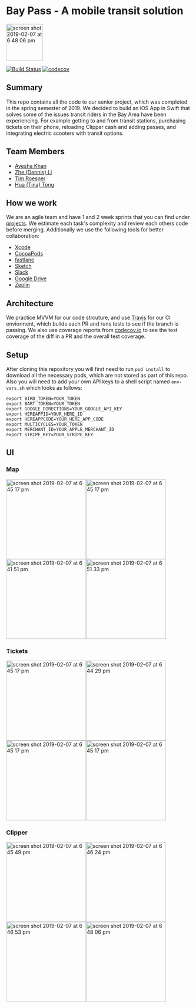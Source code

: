 # Bay Pass - A mobile transit solution
<img width="100" alt="screen shot 2019-02-07 at 6 48 06 pm" src="https://user-images.githubusercontent.com/13894518/52456509-e947af00-2b09-11e9-829d-f90d47ece779.png">  

[![Build Status](https://travis-ci.com/timroesner/BayPass.svg?token=WiAQGuCxgiespq3vmWc1&branch=master)](https://travis-ci.com/timroesner/BayPass)   [![codecov](https://codecov.io/gh/timroesner/BayPass/branch/master/graph/badge.svg?token=hasFyKFOq8)](https://codecov.io/gh/timroesner/BayPass)

## Summary
This repo contains all the code to our senior project, which was completed in the spring semester of 2019. We decided to build an iOS App in Swift that solves some of the issues transit riders in the Bay Area have been experiencing. For example getting to and from transit stations, purchasing tickets on their phone, reloading Clipper cash and adding passes, and integrating electric scooters with transit options.  
  

## Team Members
- [Ayesha Khan](https://github.com/ayesha1)
- [Zhe (Dennis) Li](https://github.com/DennisLee)
- [Tim Roesner](https://github.com/timroesner)
- [Hua (Tina) Tong](https://github.com/thualing)

  
## How we work
We are an agile team and have 1 and 2 week sprints that you can find under [projects](https://github.com/timroesner/BayPass/projects). We estimate each task's complexity and review each others code before merging. Additionally we use the following tools for better collaboration:  
- [Xcode](https://developer.apple.com/xcode/)
- [CocoaPods](https://cocoapods.org)
- [fastlane](http://fastlane.tools/)
- [Sketch](https://sketchapp.com)
- [Slack](https://slack.com)
- [Google Drive](https://drive.google.com)
- [Zeplin](https://zeplin.io)

  
## Architecture
We practice MVVM for our code strcuture, and use [Travis](https://travis-ci.org) for our CI enviorment, which builds each PR and runs tests to see if the branch is passing. We also use coverage reports from [codecov.io](https://codecov.io) to see the test coverage of the diff in a PR and the overall test coverage. 


## Setup
After cloning this repository you will first need to run `pod install` to download all the necessary pods, which are not stored as part of this repo. Also you will need to add your own API keys to a shell script named `env-vars.sh` which looks as follows:
```
export BIRD_TOKEN=YOUR_TOKEN
export BART_TOKEN=YOUR_TOKEN
export GOOGLE_DIRECTIONS=YOUR_GOOGLE_API_KEY
export HEREAPPID=YOUR_HERE_ID
export HEREAPPCODE=YOUR_HERE_APP_CODE
export MULTICYCLES=YOUR_TOKEN
export MERCHANT_ID=YOUR_APPLE_MERCHANT_ID
export STRIPE_KEY=YOUR_STRIPE_KEY
```

## UI 
### Map
<img width="217" alt="screen shot 2019-02-07 at 6 45 17 pm" src="https://user-images.githubusercontent.com/13894518/57338422-2bb96180-70e2-11e9-8c20-1f9efc86f8e4.PNG"><img width="217" alt="screen shot 2019-02-07 at 6 45 17 pm" src="https://user-images.githubusercontent.com/13894518/57338425-2cea8e80-70e2-11e9-92ae-e68c6c308aa3.PNG"><img width="217" alt="screen shot 2019-02-07 at 6 41 51 pm" src="https://user-images.githubusercontent.com/13894518/57338667-21e42e00-70e3-11e9-8fe6-c97ee6bc4cf7.jpeg"><img width="217" alt="screen shot 2019-02-07 at 6 51 33 pm" src="https://user-images.githubusercontent.com/13894518/57338671-23155b00-70e3-11e9-8d14-1ef9de5ecb12.jpeg">
### Tickets
<img width="217" alt="screen shot 2019-02-07 at 6 45 17 pm" src="https://user-images.githubusercontent.com/13894518/57338435-32e06f80-70e2-11e9-8890-0af423ae7f93.jpeg"><img width="217" alt="screen shot 2019-02-07 at 6 44 29 pm" src="https://user-images.githubusercontent.com/13894518/57338427-2e1bbb80-70e2-11e9-8a2e-0e22f2027cfb.PNG"><img width="217" alt="screen shot 2019-02-07 at 6 45 17 pm" src="https://user-images.githubusercontent.com/13894518/57347653-e3149f00-7107-11e9-88e7-08c38ed1dac8.jpg"><img width="217" alt="screen shot 2019-02-07 at 6 45 17 pm" src="https://user-images.githubusercontent.com/13894518/57338429-2f4ce880-70e2-11e9-81b2-d2c4eeb1deea.PNG">
### Clipper
<img width="217" alt="screen shot 2019-02-07 at 6 45 49 pm" src="https://user-images.githubusercontent.com/13894518/52456210-98838680-2b08-11e9-9d12-837ee5ebd778.png"><img width="217" alt="screen shot 2019-02-07 at 6 46 24 pm" src="https://user-images.githubusercontent.com/13894518/57338433-31af4280-70e2-11e9-8bac-cd889193a170.PNG"><img width="217" alt="screen shot 2019-02-07 at 6 46 53 pm" src="https://user-images.githubusercontent.com/13894518/57338431-307e1580-70e2-11e9-9a91-aaffbe78564f.PNG"><img width="217" alt="screen shot 2019-02-07 at 6 48 06 pm" src="https://user-images.githubusercontent.com/13894518/52456310-ea2c1100-2b08-11e9-9549-db4bdfd7e717.png">

